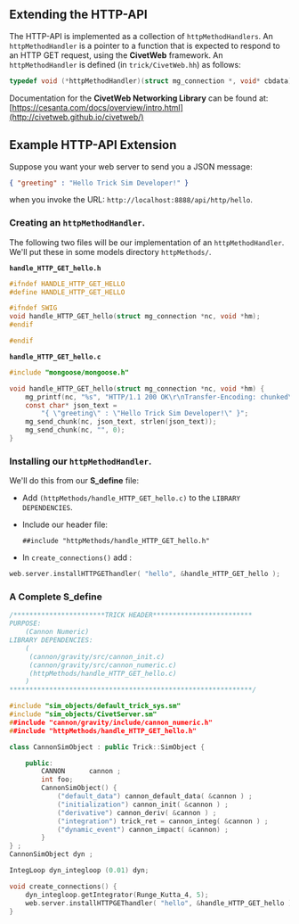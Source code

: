 ## Extending the HTTP-API

The HTTP-API is implemented as a collection of ```httpMethodHandlers```. An ```httpMethodHandler``` is a pointer to a function that is expected to respond to an HTTP GET request, using the **CivetWeb** framework. An ```httpMethodHandler``` is defined (in ```trick/CivetWeb.hh```) as follows:





```c
typedef void (*httpMethodHandler)(struct mg_connection *, void* cbdata);
```

Documentation for the **CivetWeb Networking Library** can be found at:
[https://cesanta.com/docs/overview/intro.html](http://civetweb.github.io/civetweb/)

## Example HTTP-API Extension

Suppose you want your web server to send you a JSON message: 

```json
{ "greeting" : "Hello Trick Sim Developer!" }
```

when you invoke the URL: ```http://localhost:8888/api/http/hello```.

### Creating an ```httpMethodHandler```.

The following two files will be our implementation of an ```httpMethodHandler```. We'll put these in some models directory  ```httpMethods/```.

**```handle_HTTP_GET_hello.h```**

```c
#ifndef HANDLE_HTTP_GET_HELLO
#define HANDLE_HTTP_GET_HELLO

#ifndef SWIG
void handle_HTTP_GET_hello(struct mg_connection *nc, void *hm);
#endif

#endif
```

**```handle_HTTP_GET_hello.c```**

```c
#include "mongoose/mongoose.h"

void handle_HTTP_GET_hello(struct mg_connection *nc, void *hm) {
    mg_printf(nc, "%s", "HTTP/1.1 200 OK\r\nTransfer-Encoding: chunked\r\n\r\n");
    const char* json_text =
        "{ \"greeting\" : \"Hello Trick Sim Developer!\" }";
    mg_send_chunk(nc, json_text, strlen(json_text));
    mg_send_chunk(nc, "", 0);
}
```

### Installing our ```httpMethodHandler```.

We'll do this from our **S_define** file:

* Add  ```(httpMethods/handle_HTTP_GET_hello.c)``` to the ```LIBRARY DEPENDENCIES```.

* Include our header file:

   ```##include "httpMethods/handle_HTTP_GET_hello.h"```
   
* In ```create_connections()``` add :

```c
web.server.installHTTPGEThandler( "hello", &handle_HTTP_GET_hello );
```
### A Complete S_define

```c++
/***********************TRICK HEADER*************************
PURPOSE:
    (Cannon Numeric)
LIBRARY DEPENDENCIES:
    (
     (cannon/gravity/src/cannon_init.c)
     (cannon/gravity/src/cannon_numeric.c)
     (httpMethods/handle_HTTP_GET_hello.c)
    )
*************************************************************/

#include "sim_objects/default_trick_sys.sm"
#include "sim_objects/CivetServer.sm"
##include "cannon/gravity/include/cannon_numeric.h"
##include "httpMethods/handle_HTTP_GET_hello.h"

class CannonSimObject : public Trick::SimObject {

    public:
        CANNON      cannon ;
        int foo;
        CannonSimObject() {
            ("default_data") cannon_default_data( &cannon ) ;
            ("initialization") cannon_init( &cannon ) ;
            ("derivative") cannon_deriv( &cannon ) ;
            ("integration") trick_ret = cannon_integ( &cannon ) ;
            ("dynamic_event") cannon_impact( &cannon) ;
        }
} ;
CannonSimObject dyn ;

IntegLoop dyn_integloop (0.01) dyn;

void create_connections() {
    dyn_integloop.getIntegrator(Runge_Kutta_4, 5);
    web.server.installHTTPGEThandler( "hello", &handle_HTTP_GET_hello );
}

```

